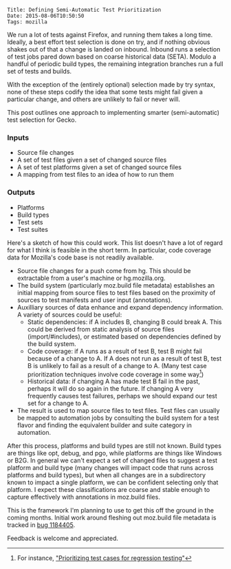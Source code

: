     Title: Defining Semi-Automatic Test Prioritization
    Date: 2015-08-06T10:50:50
    Tags: mozilla

We run a lot of tests against Firefox, and running them takes a long time.
Ideally, a best effort test selection is done on try, and if nothing obvious
shakes out of that a change is landed on inbound. Inbound runs a selection of
test jobs pared down based on coarse historical data (SETA). Modulo a handful
of periodic build types, the remaining integration branches run a full set of
tests and builds.

With the exception of the (entirely optional) selection made by try syntax,
none of these steps codify the idea that some tests might fail given a
particular change, and others are unlikely to fail or never will.

This post outlines one approach to implementing smarter (semi-automatic)
test selection for Gecko.

<!-- more -->

### Inputs
* Source file changes
* A set of test files given a set of changed source files
* A set of test platforms given a set of changed source files
* A mapping from test files to an idea of how to run them

### Outputs
* Platforms
* Build types
* Test sets
* Test suites

Here's a sketch of how this could work. This list doesn't have a lot of regard
for what I think is feasible in the short term. In particular, code coverage
data for Mozilla's code base is not readily available.

  * Source file changes for a push come from hg. This should be extractable
    from a user's machine or hg.mozilla.org.
  * The build system (particularly moz.build file metadata) establishes an
    initial mapping from source files to test files based on the proximity of
    sources to test manifests and user input (annotations).
  * Auxilliary sources of data enhance and expand dependency information. A
    variety of sources could be useful:
    * Static dependencies: if A includes B, changing B could break A. This could
      be derived from static analysis of source files (import/#includes), or
      estimated based on dependencies defined by the build system.
    * Code coverage: if A runs as a result of test B, test B might fail because
      of a change to A. If A does not run as a result of test B, test B is
      unlikely to fail as a result of a change to A.
      (Many test case prioritization techniques involve code coverage in some
      way[^fn])
    * Historical data: if changing A has made test B fail in the past, perhaps
      it will do so again in the future. If changing A very frequently causes
      test failures, perhaps we should expand our test set for a change to A.
  * The result is used to map source files to test files. Test files can
    usually be mapped to automation jobs by consulting the build system for
    a test flavor and finding the equivalent builder and suite category in
    automation.

After this process, platforms and build types are still not known. Build
types are things like opt, debug, and pgo, while platforms are things like
Windows or B2G. In general we can't expect a set of changed files to suggest
a test platform and build type (many changes will impact code that runs across
platforms and build types), but when all changes are in a subdirectory known
to impact a single platform, we can be confident selecting only that platform.
I expect these classifications are coarse and stable enough to capture
effectively with annotations in moz.build files.

This is the framework I'm planning to use to get this off the ground in the
coming months. Initial work around fleshing out moz.build file metadata is
tracked in [bug 1184405](https://bugzilla.mozilla.org/show_bug.cgi?id=1184405).

Feedback is welcome and appreciated.

[^fn]: For instance, ["Prioritizing test cases for regression testing"](http://digitalcommons.unl.edu/cgi/viewcontent.cgi?article=1031&context=csetechreports)
